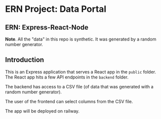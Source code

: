 # ERN Project: Data Portal

## ERN: Express-React-Node

**Note**. All the "data" in this repo is synthetic. It was generated by a random number generator.

## Introduction

This is an Express application that serves a React app in the `public` folder. The React app hits a few API endpoints in the `backend` folder.

The backend has access to a CSV file (of data that was generated with a random number generator).

The user of the frontend can select columns from the CSV file.

The app will be deployed on railway.
